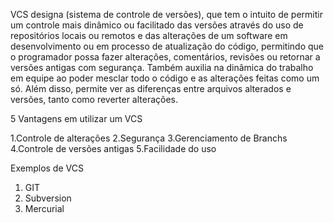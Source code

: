 VCS designa (sistema de controle de versões), que tem o intuito de permitir um controle mais dinâmico ou facilitado das versões através do uso de repositórios locais ou remotos e das alterações de um software em desenvolvimento ou em processo de atualização do código, permitindo que o programador possa fazer alterações, comentários, revisões ou retornar a versões antigas com segurança. Também auxilia na dinâmica do trabalho em equipe ao poder mesclar todo o código e as alterações feitas como um só. Além disso, permite ver as diferenças entre arquivos alterados e versões, tanto como reverter alterações.

5 Vantagens em utilizar um VCS

1.Controle de alterações 
2.Segurança
3.Gerenciamento de Branchs
4.Controle de versões antigas
5.Facilidade do uso

Exemplos de VCS 

1. GIT
2. Subversion
3. Mercurial


